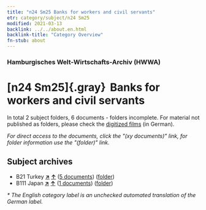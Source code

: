 ```yaml
---
title: "n24 Sm25 Banks for workers and civil servants"
etr: category/subject/n24 Sm25
modified: 2021-03-13
backlink: ../../about.en.html
backlink-title: "Category Overview"
fn-stub: about
---
```


### Hamburgisches Welt-Wirtschafts-Archiv (HWWA)
# [n24 Sm25]{.gray}&#8201; Banks for workers and civil servants&#160; 





In total 2 subject folders, 6 documents - folders incomplete.
For material not published as folders, please check the [digitized films](/film/h1_sh) (in German).

_For direct access to the documents, click the "(xy documents)" link, for folder information use the "(folder)" link._

## Subject archives


- B21 Turkey [**&nearr;**](../../../geo/i/141111/about.en.html "Turkey (all folders)") [**&uarr;**](../../../geo/about.en.html#B21 "Country category system") (<a href="https://pm20.zbw.eu/dfgview/sh/141111,145393" title="about: Turkey : Banks for workers and civil servants" target="_blank">5 documents</a>) ([folder](../../../../folder/sh/1411xx/141111/1453xx/145393/about.en.html))
- B111 Japan [**&nearr;**](../../../geo/i/141272/about.en.html "Japan (all folders)") [**&uarr;**](../../../geo/about.en.html#B111 "Country category system") (<a href="https://pm20.zbw.eu/dfgview/sh/141272,145393" title="about: Japan : Banks for workers and civil servants" target="_blank">1 documents</a>) ([folder](../../../../folder/sh/1412xx/141272/1453xx/145393/about.en.html))


_* The English category label is an unchecked automated translation of the German label._

